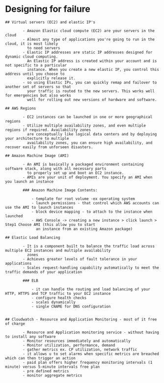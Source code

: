 # Designing for failure

	## Virtual servers (EC2) and elastic IP's

			- Amazon Elastic cloud compute (EC2) are your servers in the cloud
			- Almost any type of applications you're going to run in the cloud, it is most likely
			  to need servers
			- Elastic IP addresses are static IP addresses designed for dynamic cloud computing.
			  An Elastic IP address is created within your account and is not specific to a particular
			  instance. When you create a new elastic IP, you control this address until you choose to
			  explicitly release it.
			- so using Elastic IPs, you can quickly remap and failover to another set of servers so that 
			  your traffic is routed to the new servers. This works well for emergencies but also works 
			  well for rolling out new versions of hardware and software.

	## AWS Regions

			- EC2 instances can be launched in one or more geographical regions
			- Utilize multiple availability zones, and even multiple regions if required. Availability zones
			  are conceptually like logical data centers and by deploying your architecture to multiple
			  availability zones, you can ensure high availability, and recover easily from unforseen disasters.

	## Amazon Machine Image (AMI)

			- An AMI is basically a packaged environment containing software stack, along with all necessary parts
			  to properly set up and boot an EC2 instance.
			- AMIs are your unit of deployment. You specify an AMI when you launch an instance

			### Amazon Machine Image Contents:

				- template for root volume -ex operating system
				- launch permissions - that control which AWS accounts can use the AMI to launch instances
				- block device mapping - to attach to the instance when launched
				- AWS Console -> creating a new instance > click launch > Step1 Choose AMI (this allow you to start 
				  an instance from an existing Amazon package)

	## Elastic Load Balancing

			- It is a component built to balance the traffic load across multiple EC2 instances and multiple availability
			  zones
			- Achieves greater levels of fault tolerance in your applications
			- Scales request-handling capability automatically to meet the traffic demands of your application
			
			### ELB

				- it can handle the routing and load balancing of your HTTP, HTTPS and TCP traffic to your EC2 instance
				- configure health checks
				- scales dynamically
				- single CNAME for DNS configuration

			
	## Cloudwatch - Resource and Application Monitoring - most of it free of charge

			- Resource and Application monitoring service - without having to install any software
			- Monitor resources immediately and automatically
			- Monitor utilization, performance, demand
			- gather metrics ex. CP utilization, network traffic
			- it allows u to set alarms when specific metrics are breached which can then trigger an action
			- paid plan offers higher frequency monitoring intervals (1 minute) versus 5-minute intervals free plan
			- pre defined metrics
			- monitor aggregate metrics
			






